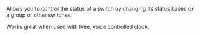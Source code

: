 Allows you to control the status of a switch by changing its status based on a group of other switches. 

Works great when used with Ivee, voice controlled clock.
